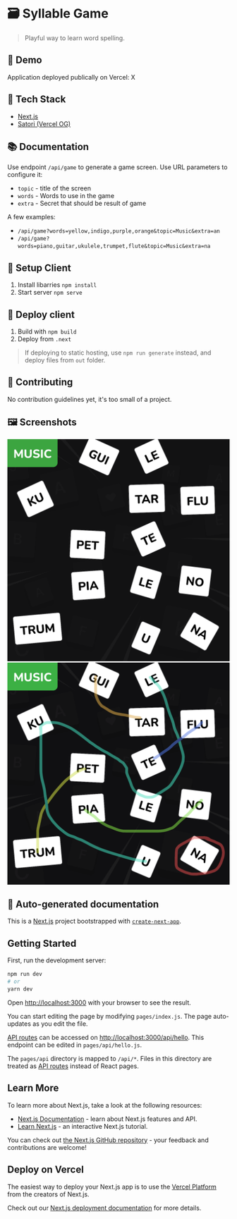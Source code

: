 # 🗃️ Syllable Game

> Playful way to learn word spelling.

## 👀 Demo

Application deployed publically on Vercel: X

## 🧰 Tech Stack

- [Next.js](https://nextjs.org/)
- [Satori (Vercel OG)](https://github.com/vercel/satori)

## 📚 Documentation

Use endpoint `/api/game` to generate a game screen. Use URL parameters to configure it:

- `topic` - title of the screen
- `words` - Words to use in the game
- `extra` - Secret that should be result of game

A few examples:

- `/api/game?words=yellow,indigo,purple,orange&topic=Music&extra=an`
- `/api/game?words=piano,guitar,ukulele,trumpet,flute&topic=Music&extra=na`

## 👀 Setup Client

1. Install libarries `npm install`
3. Start server `npm serve`

## 🚀 Deploy client

1. Build with `npm build`
2. Deploy from `.next`

> If deploying to static hosting, use `npm run generate` instead, and deploy files from `out` folder.

## 🤝 Contributing

No contribution guidelines yet, it's too small of a project.

## 🖼️ Screenshots

![Screenshot](public/screenshot1.png)
![Screenshot](public/screenshot2.png)

## 🤖 Auto-generated documentation

This is a [Next.js](https://nextjs.org/) project bootstrapped with [`create-next-app`](https://github.com/vercel/next.js/tree/canary/packages/create-next-app).

## Getting Started

First, run the development server:

```bash
npm run dev
# or
yarn dev
```

Open [http://localhost:3000](http://localhost:3000) with your browser to see the result.

You can start editing the page by modifying `pages/index.js`. The page auto-updates as you edit the file.

[API routes](https://nextjs.org/docs/api-routes/introduction) can be accessed on [http://localhost:3000/api/hello](http://localhost:3000/api/hello). This endpoint can be edited in `pages/api/hello.js`.

The `pages/api` directory is mapped to `/api/*`. Files in this directory are treated as [API routes](https://nextjs.org/docs/api-routes/introduction) instead of React pages.

## Learn More

To learn more about Next.js, take a look at the following resources:

- [Next.js Documentation](https://nextjs.org/docs) - learn about Next.js features and API.
- [Learn Next.js](https://nextjs.org/learn) - an interactive Next.js tutorial.

You can check out [the Next.js GitHub repository](https://github.com/vercel/next.js/) - your feedback and contributions are welcome!

## Deploy on Vercel

The easiest way to deploy your Next.js app is to use the [Vercel Platform](https://vercel.com/new?utm_medium=default-template&filter=next.js&utm_source=create-next-app&utm_campaign=create-next-app-readme) from the creators of Next.js.

Check out our [Next.js deployment documentation](https://nextjs.org/docs/deployment) for more details.
